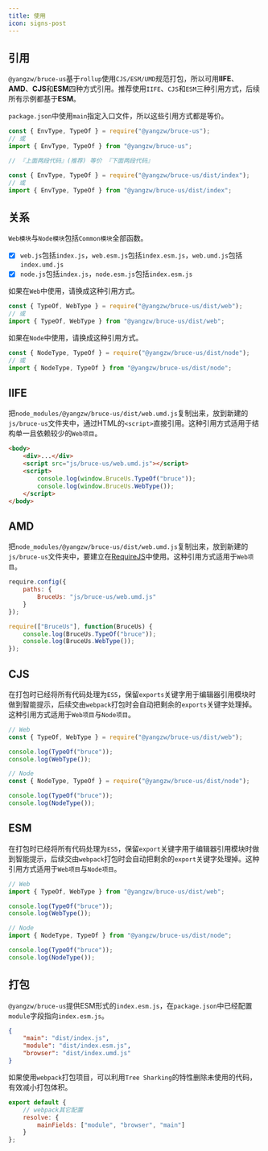 ```yaml
---
title: 使用
icon: signs-post
---
```


## 引用

`@yangzw/bruce-us`基于`rollup`使用`CJS/ESM/UMD`规范打包，所以可用**IIFE**、**AMD**、**CJS**和**ESM**四种方式引用。推荐使用`IIFE`、`CJS`和`ESM`三种引用方式，后续所有示例都基于**ESM**。

`package.json`中使用`main`指定入口文件，所以这些引用方式都是等价。

```js
const { EnvType, TypeOf } = require("@yangzw/bruce-us");
// 或
import { EnvType, TypeOf } from "@yangzw/bruce-us";

// 『上面两段代码』(推荐) 等价 『下面两段代码』

const { EnvType, TypeOf } = require("@yangzw/bruce-us/dist/index");
// 或
import { EnvType, TypeOf } from "@yangzw/bruce-us/dist/index";
```

## 关系

`Web模块`与`Node模块`包括`Common模块`全部函数。

- [x] `web.js`包括`index.js`，`web.esm.js`包括`index.esm.js`，`web.umd.js`包括`index.umd.js`
- [x] `node.js`包括`index.js`，`node.esm.js`包括`index.esm.js`

如果在`Web`中使用，请换成这种引用方式。

```js
const { TypeOf, WebType } = require("@yangzw/bruce-us/dist/web");
// 或
import { TypeOf, WebType } from "@yangzw/bruce-us/dist/web";
```

如果在`Node`中使用，请换成这种引用方式。

```js
const { NodeType, TypeOf } = require("@yangzw/bruce-us/dist/node");
// 或
import { NodeType, TypeOf } from "@yangzw/bruce-us/dist/node";
```

## IIFE

把`node_modules/@yangzw/bruce-us/dist/web.umd.js`复制出来，放到新建的`js/bruce-us`文件夹中，通过HTML的`<script>`直接引用。这种引用方式适用于结构单一且依赖较少的`Web项目`。

```html
<body>
	<div>...</div>
	<script src="js/bruce-us/web.umd.js"></script>
	<script>
		console.log(window.BruceUs.TypeOf("bruce"));
		console.log(window.BruceUs.WebType());
	</script>
</body>
```

## AMD

把`node_modules/@yangzw/bruce-us/dist/web.umd.js`复制出来，放到新建的`js/bruce-us`文件夹中，要建立在[RequireJS](https://github.com/requirejs/requirejs)中使用。这种引用方式适用于`Web项目`。

```js
require.config({
	paths: {
		BruceUs: "js/bruce-us/web.umd.js"
	}
});

require(["BruceUs"], function(BruceUs) {
	console.log(BruceUs.TypeOf("bruce"));
	console.log(BruceUs.WebType());
});
```

## CJS

在打包时已经将所有代码处理为`ES5`，保留`exports`关键字用于编辑器引用模块时做到智能提示，后续交由`webpack`打包时会自动把剩余的`exports`关键字处理掉。这种引用方式适用于`Web项目`与`Node项目`。

```js
// Web
const { TypeOf, WebType } = require("@yangzw/bruce-us/dist/web");

console.log(TypeOf("bruce"));
console.log(WebType());
```

```js
// Node
const { NodeType, TypeOf } = require("@yangzw/bruce-us/dist/node");

console.log(TypeOf("bruce"));
console.log(NodeType());
```

## ESM

在打包时已经将所有代码处理为`ES5`，保留`export`关键字用于编辑器引用模块时做到智能提示，后续交由`webpack`打包时会自动把剩余的`export`关键字处理掉。这种引用方式适用于`Web项目`与`Node项目`。

```js
// Web
import { TypeOf, WebType } from "@yangzw/bruce-us/dist/web";

console.log(TypeOf("bruce"));
console.log(WebType());
```

```js
// Node
import { NodeType, TypeOf } from "@yangzw/bruce-us/dist/node";

console.log(TypeOf("bruce"));
console.log(NodeType());
```

## 打包

`@yangzw/bruce-us`提供ESM形式的`index.esm.js`，在`package.json`中已经配置`module`字段指向`index.esm.js`。

```json
{
	"main": "dist/index.js",
	"module": "dist/index.esm.js",
	"browser": "dist/index.umd.js"
}
```

如果使用`webpack`打包项目，可以利用`Tree Sharking`的特性删除未使用的代码，有效减小打包体积。

```js
export default {
	// webpack其它配置
	resolve: {
		mainFields: ["module", "browser", "main"]
	}
};
```